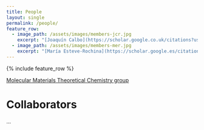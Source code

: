 ```yaml
---
title: People
layout: single
permalink: /people/
feature_row:
  - image_path: /assets/images/members-jcr.jpg
    excerpt: "[Joaquín Calbo](https://scholar.google.co.uk/citations?user=wzmgqIoAAAAJ&hl=en&oi=ao)"
  - image_path: /assets/images/members-mer.jpg
    excerpt: "[María Esteve-Rochina](https://scholar.google.es/citations?user=Wens4YQAAAAJ&hl=es&oi=ao)"
---
```


{% include feature_row %}

 
[Molecular Materials Theoretical Chemistry group](http://www.molmattc.com/)


# Collaborators
...  



